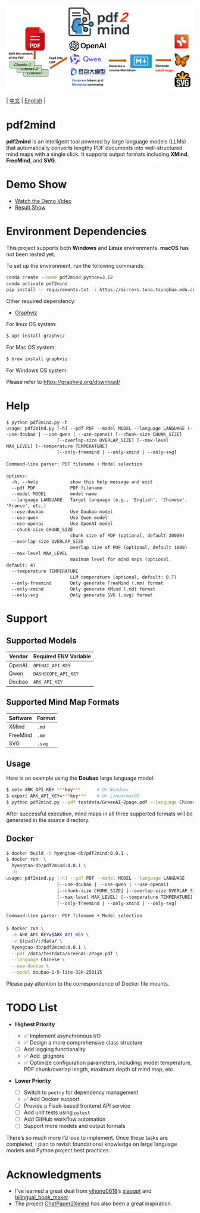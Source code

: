 ![picture describe](misc/pdf2mind.png)

| [中文](README.CN.md) | [English](README.md) |

# pdf2mind

**pdf2mind** is an intelligent tool powered by large language models (LLMs) that automatically converts lengthy PDF documents into well-structured mind maps with a single click. It supports output formats including **XMind**, **FreeMind**, and **SVG**.

# Demo Show

- [Watch the Demo Video](https://www.youtube.com/watch?v=3JGv0MA77Qs)
- [Result Show](testdata/GreenAI-13Page.pdf_20250413151347.svg)

# Environment Dependencies

This project supports both **Windows** and **Linux** environments. **macOS** has not been tested yet.

To set up the environment, run the following commands:

```bash
conda create --name pdf2mind python=3.12
conda activate pdf2mind
pip install -r requirements.txt -i https://mirrors.tuna.tsinghua.edu.cn/pypi/web/simple
```

Other required dependency:

- [Graphviz](https://graphviz.org/)

For linux OS system:
``` bash
$ apt install graphviz
```
For Mac OS system:
``` bash
$ brew install graphviz
```
For Windows OS system:

Please refer to https://graphviz.org/download/

# Help
```
$ python pdf2mind.py -h
usage: pdf2mind.py [-h] --pdf PDF --model MODEL --language LANGUAGE (--use-doubao | --use-qwen | --use-openai) [--chunk-size CHUNK_SIZE]
                   [--overlap-size OVERLAP_SIZE] [--max-level MAX_LEVEL] [--temperature TEMPERATURE]
                   [--only-freemind | --only-xmind | --only-svg]

Command-line parser: PDF filename + Model selection

options:
  -h, --help            show this help message and exit
  --pdf PDF             PDF filename
  --model MODEL         model name
  --language LANGUAGE   Target language (e.g., 'English', 'Chinese', 'France', etc.)
  --use-doubao          Use Doubao model
  --use-qwen            Use Qwen model
  --use-openai          Use OpenAI model
  --chunk-size CHUNK_SIZE
                        chunk size of PDF (optional, default 30000)
  --overlap-size OVERLAP_SIZE
                        overlap size of PDF (optional, default 1000)
  --max-level MAX_LEVEL
                        maximum level for mind maps (optional, default: 4)
  --temperature TEMPERATURE
                        LLM temperature (optional, default: 0.7)
  --only-freemind       Only generate FreeMind (.mm) format
  --only-xmind          Only generate XMind (.md) format
  --only-svg            Only generate SVG (.svg) format

```
# Support

## Supported Models

| Vendor  | Required ENV Variable |
| ------- | --------------------- |
| OpenAI  | `OPENAI_API_KEY`      |
| Qwen    | `DASHSCOPE_API_KEY`   |
| Doubao  | `ARK_API_KEY`         |

## Supported Mind Map Formats

| Software | Format |
| -------- | ------ |
| XMind    | `.md`  |
| FreeMind | `.mm`  |
| SVG      | `.svg` |

## Usage

Here is an example using the **Doubao** large language model:

```bash
$ setx ARK_API_KEY ***key***      # On Windows
$ export ARK_API_KEY=***key***    # On Linux/macOS
$ python pdf2mind.py --pdf testdata/GreenAI-2page.pdf --language Chinese --use-doubao --model doubao-1-5-lite-32k-250115
```

After successful execution, mind maps in all three supported formats will be generated in the source directory.

## Docker

```bash
$ docker build -t hyongtao-db/pdf2mind:0.0.1 .
$ docker run  \
  hyongtao-db/pdf2mind:0.0.1 \
  -h
usage: pdf2mind.py [-h] --pdf PDF --model MODEL --language LANGUAGE
                   (--use-doubao | --use-qwen | --use-openai)
                   [--chunk-size CHUNK_SIZE] [--overlap-size OVERLAP_SIZE]
                   [--max-level MAX_LEVEL] [--temperature TEMPERATURE]
                   [--only-freemind | --only-xmind | --only-svg]

Command-line parser: PDF filename + Model selection

$ docker run \
  -e ARK_API_KEY=$ARK_API_KEY \
  -v $(pwd)/:/data/ \
  hyongtao-db/pdf2mind:0.0.1 \
  --pdf /data/testdata/GreenAI-2Page.pdf \
  --language Chinese \
  --use-doubao \
  --model doubao-1-5-lite-32k-250115
```
Please pay attention to the correspondence of Docker file mounts.

# TODO List

- **Highest Priority**
  * ✅ Implement asynchronous I/O
  * ✅ Design a more comprehensive class structure
  * [ ] Add logging functionality
  * ✅ Add .gitignore
  * ✅ Optimize configuration parameters, including: model temperature, PDF chunk/overlap length, maximum depth of mind map, etc.

- **Lower Priority**
  * [ ] Switch to `poetry` for dependency management
  * ✅ Add Docker support
  * [ ] Provide a Flask-based frontend API service
  * [ ] Add unit tests using `pytest`
  * [ ] Add GitHub workflow automation
  * [ ] Support more models and output formats

There’s so much more I’d love to implement. Once these tasks are completed, I plan to revisit foundational knowledge on large language models and Python project best practices.

# Acknowledgments

- I’ve learned a great deal from [yihong0618](https://github.com/yihong0618)’s [xiaogpt](https://github.com/yihong0618/xiaogpt) and [bilingual_book_maker](https://github.com/yihong0618/bilingual_book_maker).
- The project [ChatPaper2Xmind](https://github.com/MasterYip/ChatPaper2Xmind) has also been a great inspiration.
